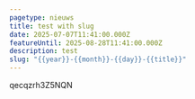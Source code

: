 ```yaml
---
pagetype: nieuws
title: test with slug
date: 2025-07-07T11:41:00.000Z
featureUntil: 2025-08-28T11:41:00.000Z
description: test
slug: "{{year}}-{{month}}-{{day}}-{{title}}"
---
```

qecqzrh3Z5NQN
